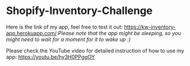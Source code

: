 # Shopify-Inventory-Challenge

Here is the link of my app, feel free to test it out: https://kw-inventory-app.herokuapp.com/
*Please note that the app might be sleeping, so you might need to wait for a moment for it to wake up :)*


Please check the YouTube video for detailed instruction of how to use my app: https://youtu.be/hy3H0PPgqOY

